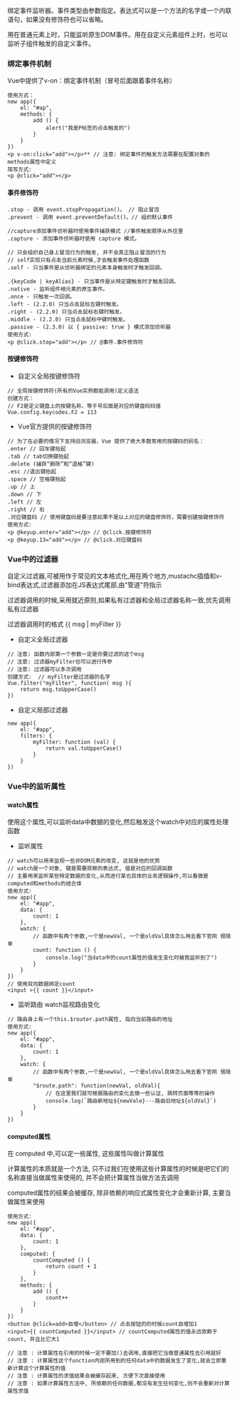 绑定事件监听器。事件类型由参数指定。表达式可以是一个方法的名字或一个内联语句，如果没有修饰符也可以省略。

用在普通元素上时，只能监听原生DOM事件。用在自定义元素组件上时，也可以监听子组件触发的自定义事件。
### 绑定事件机制
Vue中提供了v-on：绑定事件机制（冒号后面跟着事件名称）

```
使用方式：
new app({
    el: "#ap",
    methods: {
        add () {
            alert("我是P标签的点击触发的")
        }
    }
})
<p v-on:click="add"></p>** // 注意: 绑定事件的触发方法需要在配置对象的methods属性中定义
简写方式:
<p @click="add"></p>
```
#### 事件修饰符

```
.stop - 调用 event.stopPropagation()。 // 阻止冒泡
.prevent - 调用 event.preventDefault()。// 组织默认事件

//capture添加事件侦听器时使用事件捕获模式 //事件触发顺序从外往里
.capture - 添加事件侦听器时使用 capture 模式。 

// 只会组织自己身上冒泡行为的触发, 并不会真正阻止冒泡的行为
// self实现只有点击当前元素时候,才会触发事件处理函数
.self - 只当事件是从侦听器绑定的元素本身触发时才触发回调。 

.{keyCode | keyAlias} - 只当事件是从特定键触发时才触发回调。
.native - 监听组件根元素的原生事件。
.once - 只触发一次回调。
.left - (2.2.0) 只当点击鼠标左键时触发。
.right - (2.2.0) 只当点击鼠标右键时触发。
.middle - (2.2.0) 只当点击鼠标中键时触发。
.passive - (2.3.0) 以 { passive: true } 模式添加侦听器
使用方式: 
<p @click.stop="add"></p> // @事件.事件修饰符
```
#### 按键修饰符
* 自定义全局按键修饰符

```
// 全局按键修饰符(所有的Vue实例都能调用)定义语法
创建方式：
// F2是定义键盘上的按键名称，等于号后面是对应的键盘码码值
Vue.config.keycodes.F2 = 113
```
* Vue官方提供的按键修饰符

```
// 为了在必要的情况下支持旧浏览器，Vue 提供了绝大多数常用的按键码的别名：
.enter // 回车键抬起
.tab // tab切换键抬起
.delete (捕获“删除”和“退格”键)
.esc //退出键抬起
.space // 空格键抬起
.up // 上
.down // 下
.left // 左
.right // 右
.对应键盘码 // 使用键盘码是要注意如果不是以上对应的键盘修饰符，需要创建按键修饰符
使用方式:
<p @keyup.enter="add"></p> // @click.按键修饰符
<p @keyup.13="add"></p> // @click.对应键盘码
```
### Vue中的过滤器
自定义过滤器,可被用作于常见的文本格式化,用在两个地方,mustachc插值和v-bind表达式,过滤器添加在JS表达式尾部,由"管道"符指示

过滤器调用的时候,采用就近原则,如果私有过滤器和全局过滤器名称一致,优先调用私有过滤器

过滤器调用时的格式  {{ msg | myFilter }}
* 自定义全局过滤器

```
// 注意: 函数内部第一个参数一定是你要过滤的这个msg
// 注意: 过滤器myFilter也可以进行传参
// 注意: 过滤器可以多次调用
创建方式:  // myFilter是过滤器的名字
Vue.filter("myFilter", function( msg ){
    return msg.toUpperCase()
})
```
* 自定义局部过滤器

```
new app({
    el: "#app",
    filters: {
        myFilter: function (val) {
            return val.toUpperCase()
        }
    }
})
```
### Vue中的监听属性
#### watch属性
使用这个属性,可以监听data中数据的变化,然后触发这个watch中对应的属性处理函数
* 监听属性
```
// watch可以用来监视一些非DOM元素的改变, 这就是他的优势
// watch是一个对象, 键是需要观察的表达式, 值是对应的回调函数
// 主要用来监听某些特定数据的变化,从而进行某也具体的业务逻辑操作,可以看做是computed和methods的结合体
使用方式:
new app({
    el: "#app",
    data: {
        count: 1
    },
    watch: {
        // 函数中有两个参数,一个是newVal, 一个是oldVal具体怎么用去看下官网 很简单
        count: function () {
            console.log("当data中的count属性的值发生变化时被我监听到了")
        }
    }
})
// 使用双向数据绑定count
<input >{{ count }}</input>
```
* 监听路由
watch监视路由变化

```
// 路由身上有一个this.$router.path属性, 指向当前路由的地址
使用方式: 
new app({
    el: "#app",
    data: {
        count: 1
    },
    watch: {
        // 函数中有两个参数,一个是newVal, 一个是oldVal具体怎么用去看下官网 很简单
        "$route.path": function(newVal, oldVal){
            // 在这里我们就可根据路由的变化去做一些认证, 跳转页面等等的操作
            console.log(`路由新地址${newVale}---路由旧地址${oldVal}`)
        }
    }
})
```
#### computed属性
在 computed 中,可以定一些属性, 这些属性叫做计算属性

计算属性的本质就是一个方法, 只不过我们在使用这些计算属性的时候是吧它们的名称直接当做属性来使用的, 并不会把计算属性当做方法去调用

computed属性的结果会被缓存, 除非依赖的响应式属性变化才会重新计算, 主要当做属性来使用

```
使用方式:
new app({
    el: "#app",
    data: {
        count: 1
    },
    computed: {
        countComputed () {
            return count + 1
        }
    },
    methods: {
        add () {
            count++
        }
    }
})
<button @click=add>自增</button> // 点击按钮的的时候count自增加1 
<input>{{ countComputed }}</input> // countComputed属性的值永远依赖于count, 并且比它大1

// 注意 : 计算属性在引用的时候一定不要加()去调用,直接把它当做普通属性去引用就好
// 注意 : 计算属性这个function内部所用到的任何data中的数据发生了变化,就会立即重新计算这个计算属性的值
// 注意 : 计算属性的求值结果会被缓存起来, 方便下次直接使用
// 注意 : 如果计算属性方法中, 所依赖的任何数据,都没有发生任何变化,则不会重新对计算属性求值
```